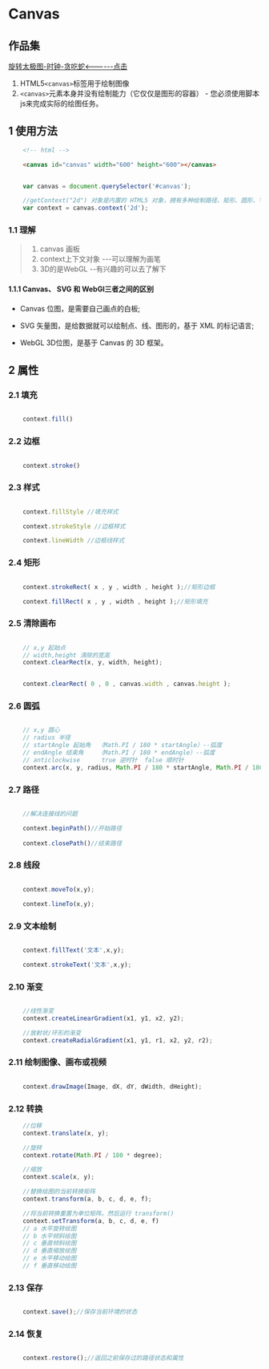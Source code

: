 # Canvas
 
## 作品集

<a href="https://bigbangbangbangk.github.io/canvas/index.html">旋转太极图-时钟-贪吃蛇<------点击</a>
  
  1. HTML5`<canvas>`标签用于绘制图像
  2. `<canvas>`元素本身并没有绘制能力（它仅仅是图形的容器） - 您必须使用脚本js来完成实际的绘图任务。  

## 1 使用方法

```html
    <!-- html -->

    <canvas id="canvas" width="600" height="600"></canvas>

```

```javascript

    var canvas = document.querySelector('#canvas');

    //getContext("2d") 对象是内置的 HTML5 对象，拥有多种绘制路径、矩形、圆形、字符以及添加图像的方法。 
    var context = canvas.context('2d');

```

### 1.1 理解

> 1. canvas 画板
> 2. context上下文对象 ---可以理解为画笔
> 3. 3D的是WebGL --有兴趣的可以去了解下

#### 1.1.1 Canvas、 SVG 和 WebGl三者之间的区别

- Canvas 位图，是需要自己画点的白板;  

- SVG 矢量图，是给数据就可以绘制点、线、图形的，基于 XML 的标记语言;  

- WebGL 3D位图，是基于 Canvas 的 3D 框架。

## 2 属性

### 2.1 填充

```javascript

    context.fill()

```

### 2.2 边框

```javascript

    context.stroke()

```

### 2.3 样式

```javascript

    context.fillStyle //填充样式

    context.strokeStyle //边框样式

    context.lineWidth //边框线样式
```

### 2.4 矩形

```javascript

    context.strokeRect( x , y , width , height );//矩形边框

    context.fillRect( x , y , width , height );//矩形填充

```

### 2.5 清除画布

```javascript

    // x,y 起始点
    // width,height 清除的宽高
    context.clearRect(x, y, width, height);


    context.clearRect( 0 , 0 , canvas.width , canvas.height );


```

### 2.6 圆弧

```javascript

    // x,y 圆心
    // radius 半径
    // startAngle 起始角  （Math.PI / 180 * startAngle）--弧度
    // endAngle 结束角    （Math.PI / 180 * endAngle）--弧度
    // anticlockwise      true 逆时针  false 顺时针
    context.arc(x, y, radius, Math.PI / 180 * startAngle, Math.PI / 180 * endAngle, anticlockwise);


```

### 2.7 路径

```javascript

    //解决连接线的问题

    context.beginPath()//开始路径
    
    context.closePath()//结束路径

```

### 2.8 线段

```javascript

    context.moveTo(x,y);

    context.lineTo(x,y);


```

### 2.9 文本绘制

```javascript

    context.fillText('文本',x,y);

    context.strokeText('文本',x,y);


```

### 2.10 渐变

```javascript

    //线性渐变
    context.createLinearGradient(x1, y1, x2, y2);

    //放射状/环形的渐变
    context.createRadialGradient(x1, y1, r1, x2, y2, r2);

```

### 2.11 绘制图像、画布或视频

```javascript

    context.drawImage(Image, dX, dY, dWidth, dHeight);


```

### 2.12 转换

```javascript
    //位移
    context.translate(x, y);

    //旋转
    context.rotate(Math.PI / 180 * degree);

    //缩放
    context.scale(x, y);

    //替换绘图的当前转换矩阵
    context.transform(a, b, c, d, e, f);

    //将当前转换重置为单位矩阵。然后运行 transform() 
    context.setTransform(a, b, c, d, e, f) 
    // a 水平旋转绘图
    // b 水平倾斜绘图
    // c 垂直倾斜绘图
    // d 垂直缩放绘图
    // e 水平移动绘图
    // f 垂直移动绘图

```

### 2.13 保存

```javascript

    context.save();//保存当前环境的状态

```

### 2.14 恢复

```javascript

    context.restore();//返回之前保存过的路径状态和属性


```
